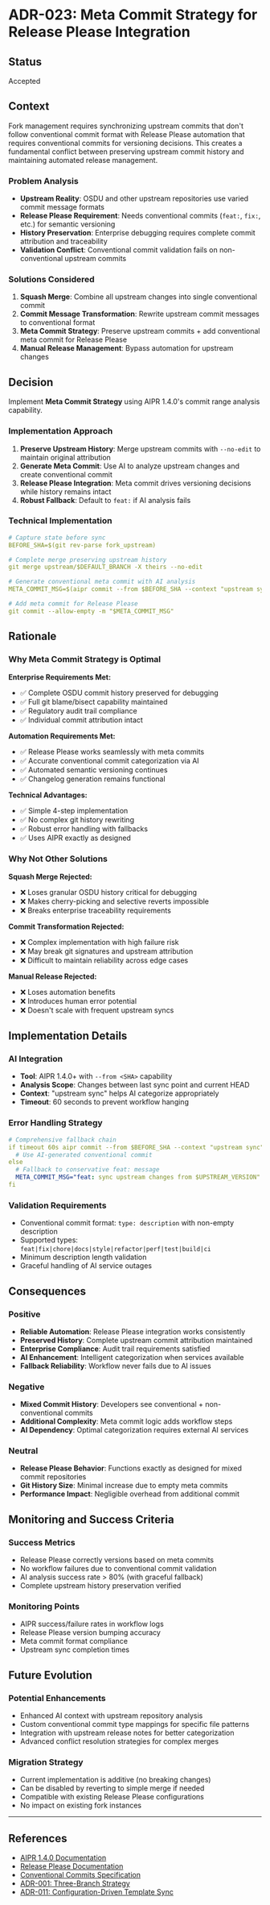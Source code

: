 # ADR-023: Meta Commit Strategy for Release Please Integration

## Status
Accepted

## Context
Fork management requires synchronizing upstream commits that don't follow conventional commit format with Release Please automation that requires conventional commits for versioning decisions. This creates a fundamental conflict between preserving upstream commit history and maintaining automated release management.

### Problem Analysis
- **Upstream Reality**: OSDU and other upstream repositories use varied commit message formats
- **Release Please Requirement**: Needs conventional commits (`feat:`, `fix:`, etc.) for semantic versioning
- **History Preservation**: Enterprise debugging requires complete commit attribution and traceability
- **Validation Conflict**: Conventional commit validation fails on non-conventional upstream commits

### Solutions Considered
1. **Squash Merge**: Combine all upstream changes into single conventional commit
2. **Commit Message Transformation**: Rewrite upstream commit messages to conventional format
3. **Meta Commit Strategy**: Preserve upstream commits + add conventional meta commit for Release Please
4. **Manual Release Management**: Bypass automation for upstream changes

## Decision
Implement **Meta Commit Strategy** using AIPR 1.4.0's commit range analysis capability.

### Implementation Approach
1. **Preserve Upstream History**: Merge upstream commits with `--no-edit` to maintain original attribution
2. **Generate Meta Commit**: Use AI to analyze upstream changes and create conventional commit
3. **Release Please Integration**: Meta commit drives versioning decisions while history remains intact
4. **Robust Fallback**: Default to `feat:` if AI analysis fails

### Technical Implementation
```yaml
# Capture state before sync
BEFORE_SHA=$(git rev-parse fork_upstream)

# Complete merge preserving upstream history
git merge upstream/$DEFAULT_BRANCH -X theirs --no-edit

# Generate conventional meta commit with AI analysis
META_COMMIT_MSG=$(aipr commit --from $BEFORE_SHA --context "upstream sync")

# Add meta commit for Release Please
git commit --allow-empty -m "$META_COMMIT_MSG"
```

## Rationale

### Why Meta Commit Strategy is Optimal

**Enterprise Requirements Met:**
- ✅ Complete OSDU commit history preserved for debugging
- ✅ Full git blame/bisect capability maintained  
- ✅ Regulatory audit trail compliance
- ✅ Individual commit attribution intact

**Automation Requirements Met:**
- ✅ Release Please works seamlessly with meta commits
- ✅ Accurate conventional commit categorization via AI
- ✅ Automated semantic versioning continues
- ✅ Changelog generation remains functional

**Technical Advantages:**
- ✅ Simple 4-step implementation
- ✅ No complex git history rewriting
- ✅ Robust error handling with fallbacks
- ✅ Uses AIPR exactly as designed

### Why Not Other Solutions

**Squash Merge Rejected:**
- ❌ Loses granular OSDU history critical for debugging
- ❌ Makes cherry-picking and selective reverts impossible
- ❌ Breaks enterprise traceability requirements

**Commit Transformation Rejected:**
- ❌ Complex implementation with high failure risk
- ❌ May break git signatures and upstream attribution
- ❌ Difficult to maintain reliability across edge cases

**Manual Release Rejected:**
- ❌ Loses automation benefits
- ❌ Introduces human error potential
- ❌ Doesn't scale with frequent upstream syncs

## Implementation Details

### AI Integration
- **Tool**: AIPR 1.4.0+ with `--from <SHA>` capability
- **Analysis Scope**: Changes between last sync point and current HEAD
- **Context**: "upstream sync" helps AI categorize appropriately
- **Timeout**: 60 seconds to prevent workflow hanging

### Error Handling Strategy
```yaml
# Comprehensive fallback chain
if timeout 60s aipr commit --from $BEFORE_SHA --context "upstream sync"; then
  # Use AI-generated conventional commit
else
  # Fallback to conservative feat: message
  META_COMMIT_MSG="feat: sync upstream changes from $UPSTREAM_VERSION"
fi
```

### Validation Requirements
- Conventional commit format: `type: description` with non-empty description
- Supported types: `feat|fix|chore|docs|style|refactor|perf|test|build|ci`
- Minimum description length validation
- Graceful handling of AI service outages

## Consequences

### Positive
- **Reliable Automation**: Release Please integration works consistently
- **Preserved History**: Complete upstream commit attribution maintained
- **Enterprise Compliance**: Audit trail requirements satisfied
- **AI Enhancement**: Intelligent categorization when services available
- **Fallback Reliability**: Workflow never fails due to AI issues

### Negative
- **Mixed Commit History**: Developers see conventional + non-conventional commits
- **Additional Complexity**: Meta commit logic adds workflow steps
- **AI Dependency**: Optimal categorization requires external AI services

### Neutral
- **Release Please Behavior**: Functions exactly as designed for mixed commit repositories
- **Git History Size**: Minimal increase due to empty meta commits
- **Performance Impact**: Negligible overhead from additional commit

## Monitoring and Success Criteria

### Success Metrics
- Release Please correctly versions based on meta commits
- No workflow failures due to conventional commit validation
- AI analysis success rate > 80% (with graceful fallback)
- Complete upstream history preservation verified

### Monitoring Points
- AIPR success/failure rates in workflow logs
- Release Please version bumping accuracy
- Meta commit format compliance
- Upstream sync completion times

## Future Evolution

### Potential Enhancements
- Enhanced AI context with upstream repository analysis
- Custom conventional commit type mappings for specific file patterns
- Integration with upstream release notes for better categorization
- Advanced conflict resolution strategies for complex merges

### Migration Strategy
- Current implementation is additive (no breaking changes)
- Can be disabled by reverting to simple merge if needed
- Compatible with existing Release Please configurations
- No impact on existing fork instances

---

## References
- [AIPR 1.4.0 Documentation](https://pypi.org/project/pr-generator-agent/)
- [Release Please Documentation](https://github.com/googleapis/release-please)
- [Conventional Commits Specification](https://www.conventionalcommits.org/)
- [ADR-001: Three-Branch Strategy](001-three-branch-strategy.md)
- [ADR-011: Configuration-Driven Template Sync](011-configuration-driven-template-sync.md)